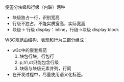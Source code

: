 便签分块级和行级（内联）两种

- 块级独占一行，识别宽高
- 行级不独占，不能实质宽高，实际宽高
- 块级-> 行级 display：inline，行级->块级 display:block

W3C规范由结构、表现和行为三部分组成：

- w3c中的嵌套规范
  1. 块包行块，行包行
  2. p,h1,dt只能包含行级
  3. 块级与块级元素并列，行同
- 在开发过程中，尽量使用语义化标签。